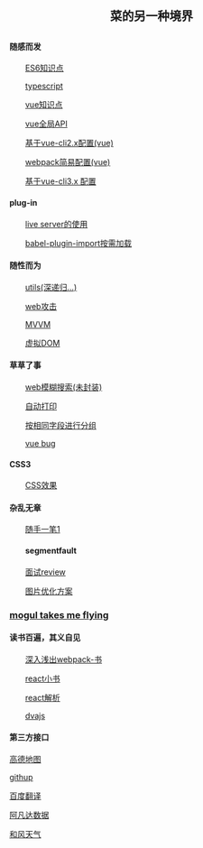 <h2 align="center">菜的另一种境界<h2>
<h4>随感而发</h4>
<div style="text-indent: 2em;">
  <p><a href='https://github.com/Mr-jili/Mr-jili.github.io/issues/24' target="_blank">ES6知识点</a></p>
  <p><a href='https://github.com/Mr-jili/Mr-jili.github.io/issues/1' target="_blank">typescript</a></p>
  <p><a href='https://github.com/Mr-jili/Mr-jili.github.io/issues/2'>vue知识点</a></p>
  <p><a href='https://github.com/Mr-jili/Mr-jili.github.io/issues/4'>vue全局API</a></p>
  <p><a href='https://github.com/Mr-jili/Mr-jili.github.io/issues/11'>基于vue-cli2.x配置(vue)</a></p>
  <p><a href='https://github.com/Mr-jili/Mr-jili.github.io/issues/16'>webpack简易配置(vue)</a></p>
  <p><a href='https://juejin.im/post/5c63afd56fb9a049b41cf5f4'>基于vue-cli3.x 配置</a></p>
</div>
<h4>plug-in</h4>
<div style="text-indent: 2em;">
  <p><a href='https://github.com/Mr-jili/Mr-jili.github.io/issues/3'>live server的使用</a></p>
  <p><a href='https://github.com/Mr-jili/Mr-jili.github.io/issues/5'>babel-plugin-import按需加载</a></p>
</div>
<h4>随性而为</h4>
<div style="text-indent: 2em;">
  <p><a href='https://github.com/Mr-jili/Mr-jili.github.io/issues/21' target="_blank">utils(深递归...)</a></p>
  <p><a href='https://github.com/Mr-jili/Mr-jili.github.io/issues/6'>web攻击</a></p>
  <p><a href='https://github.com/Mr-jili/Mr-jili.github.io/issues/7'>MVVM</a></p>
  <p><a href='https://github.com/Mr-jili/Mr-jili.github.io/issues/8'>虚拟DOM</a></p>
</div>
<h4>草草了事</h4>
<div style="text-indent: 2em;">
  <p><a href='https://github.com/Mr-jili/Mr-jili.github.io/issues/12'>web模糊搜索(未封装)</a></p>
  <p><a href='https://github.com/Mr-jili/Mr-jili.github.io/issues/15'>自动打印</a></p>
  <p><a href='https://github.com/Mr-jili/Mr-jili.github.io/issues/14'>按相同字段进行分组</a></p>
  <p><a href='https://github.com/Mr-jili/Mr-jili.github.io/issues/22'>vue bug</a></p>
</div>
<h4>CSS3</h4>
<div style="text-indent: 2em;">
  <p><a href='https://github.com/Mr-jili/Mr-jili.github.io/issues/17'>CSS效果</a></p>
</div>
<h4>杂乱无章</h4>
<div style="text-indent: 2em;">
  <p><a href='https://github.com/Mr-jili/Mr-jili.github.io/issues/9'>随手一笔1</a></p>
  <h4>segmentfault</h4>
  <p><a href='https://github.com/Mr-jili/Mr-jili.github.io/issues/18' target="_blank">面试review</a></p>
  <p><a href='https://github.com/Mr-jili/Mr-jili.github.io/issues/20' target="_blank">图片优化方案</a></p> 
</div>
<h3><a href='https://github.com/Mr-jili/Mr-jili.github.io/issues/23' target="_blank" color=yellow>mogul takes me flying</a></h3>

<h4>读书百遍，其义自见</h4>
<div style="text-indent: 2em;">
  <p><a href='http://webpack.wuhaolin.cn/'>深入浅出webpack-书</a></p>
  <p><a href='http://huziketang.mangojuice.top/books/react/lesson1'>react小书</a></p>
  <p><a href='https://www.w3cplus.com/react/stateful-vs-stateless-components.html'>react解析</a></p>
  <p><a href='https://dvajs.com/api/'>dvajs</a></p>
 </div>
<h4>第三方接口</h4>
  <p><a href='https://lbs.amap.com/'>高德地图</a></p>
  <p><a href='https://developer.github.com/v3/'>githup</a></p>
  <p><a href='http://api.fanyi.baidu.com/api/trans/product/index'>百度翻译</a></p>
  <p><a href='https://www.avatardata.cn/'>阿凡达数据</a></p>
  <p><a href='https://www.heweather.com/documents/'>和风天气</a></p>
